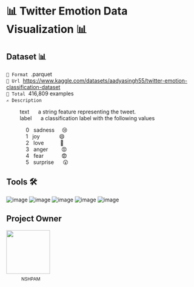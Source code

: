 # 📊 Twitter Emotion Data Visualization 📊
## Dataset 📊
`📁 Format`&nbsp;&nbsp;.parquet <br>
`🔗 Url`&nbsp;&nbsp;https://www.kaggle.com/datasets/aadyasingh55/twitter-emotion-classification-dataset <br>
`🧾 Total`&nbsp;&nbsp;416,809 examples <br>
`✍️ Description`&nbsp;&nbsp;<br>

&nbsp;&nbsp;&nbsp;&nbsp;&nbsp;&nbsp;&nbsp;&nbsp;
text &nbsp;&nbsp;&nbsp;&nbsp;
a string feature representing the tweet.<br>
&nbsp;&nbsp;&nbsp;&nbsp;&nbsp;&nbsp;&nbsp;&nbsp;
label &nbsp;&nbsp;&nbsp;&nbsp;
a classification label with the following values<br>

&nbsp;&nbsp;&nbsp;&nbsp;&nbsp;&nbsp;&nbsp;&nbsp;&nbsp;&nbsp;&nbsp;&nbsp;
0&nbsp;&nbsp;&nbsp;sadness&nbsp;&nbsp;&nbsp;&nbsp;&nbsp;😢<br>
&nbsp;&nbsp;&nbsp;&nbsp;&nbsp;&nbsp;&nbsp;&nbsp;&nbsp;&nbsp;&nbsp;&nbsp;
1&nbsp;&nbsp;&nbsp;joy&nbsp;&nbsp;&nbsp;&nbsp;&nbsp;&nbsp;&nbsp;&nbsp;&nbsp;&nbsp;&nbsp;&nbsp;
😄<br>
&nbsp;&nbsp;&nbsp;&nbsp;&nbsp;&nbsp;&nbsp;&nbsp;&nbsp;&nbsp;&nbsp;&nbsp;
2&nbsp;&nbsp;&nbsp;love&nbsp;&nbsp;&nbsp;&nbsp;&nbsp;&nbsp;&nbsp;&nbsp;&nbsp;&nbsp;
🥰<br>
&nbsp;&nbsp;&nbsp;&nbsp;&nbsp;&nbsp;&nbsp;&nbsp;&nbsp;&nbsp;&nbsp;&nbsp;
3&nbsp;&nbsp;&nbsp;anger&nbsp;&nbsp;&nbsp;&nbsp;&nbsp;&nbsp;&nbsp;&nbsp;
😡<br>
&nbsp;&nbsp;&nbsp;&nbsp;&nbsp;&nbsp;&nbsp;&nbsp;&nbsp;&nbsp;&nbsp;&nbsp;
4&nbsp;&nbsp;&nbsp;fear&nbsp;&nbsp;&nbsp;&nbsp;&nbsp;&nbsp;&nbsp;&nbsp;&nbsp;&nbsp;&nbsp;
😨<br>
&nbsp;&nbsp;&nbsp;&nbsp;&nbsp;&nbsp;&nbsp;&nbsp;&nbsp;&nbsp;&nbsp;&nbsp;
5&nbsp;&nbsp;&nbsp;surprise&nbsp;&nbsp;&nbsp;&nbsp;&nbsp;
😲<br>

## Tools 🛠️
![image](https://img.shields.io/badge/MongoDB-4EA94B?style=for-the-badge&logo=mongodb&logoColor=white) ![image](https://img.shields.io/badge/Python-FFD43B?style=for-the-badge&logo=python&logoColor=blue) ![image](https://img.shields.io/badge/Pandas-2C2D72?style=for-the-badge&logo=pandas&logoColor=white)  ![image](https://img.shields.io/badge/Pymongo-4EA94B?style=for-the-badge&logo=mongodb&logoColor=white) ![image](https://img.shields.io/badge/Kaggle-20BEFF?style=for-the-badge&logo=Kaggle&logoColor=white) 

## Project Owner
[<img src="https://github.com/nshpam.png?size=115" width=115>](https://github.com/alexandresanlim)<br>
&nbsp;&nbsp;&nbsp;&nbsp;&nbsp;&nbsp;&nbsp;&nbsp;&nbsp;&nbsp;<sub>NSHPAM</sub>

